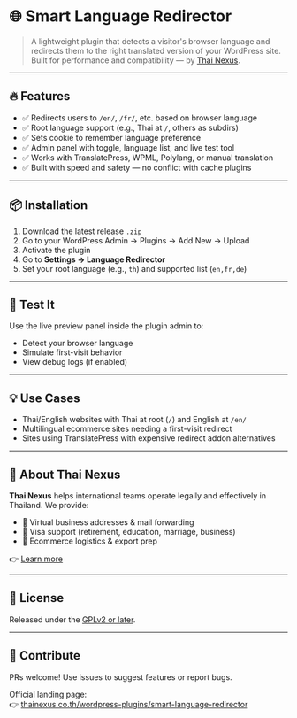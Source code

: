 # 🌐 Smart Language Redirector

> A lightweight plugin that detects a visitor's browser language and redirects them to the right translated version of your WordPress site. Built for performance and compatibility — by [Thai Nexus](https://thainexus.co.th/wordpress-plugins/smart-language-redirector).

---

## 🔥 Features

- ✅ Redirects users to `/en/`, `/fr/`, etc. based on browser language
- ✅ Root language support (e.g., Thai at `/`, others as subdirs)
- ✅ Sets cookie to remember language preference
- ✅ Admin panel with toggle, language list, and live test tool
- ✅ Works with TranslatePress, WPML, Polylang, or manual translation
- ✅ Built with speed and safety — no conflict with cache plugins

---

## 📦 Installation

1. Download the latest release `.zip`
2. Go to your WordPress Admin → Plugins → Add New → Upload
3. Activate the plugin
4. Go to **Settings → Language Redirector**
5. Set your root language (e.g., `th`) and supported list (`en,fr,de`)

---

## 🧪 Test It

Use the live preview panel inside the plugin admin to:

- Detect your browser language
- Simulate first-visit behavior
- View debug logs (if enabled)

---

## 💡 Use Cases

- Thai/English websites with Thai at root (`/`) and English at `/en/`
- Multilingual ecommerce sites needing a first-visit redirect
- Sites using TranslatePress with expensive redirect addon alternatives

---

## 🙋 About Thai Nexus

**Thai Nexus** helps international teams operate legally and effectively in Thailand. We provide:

- 🏢 Virtual business addresses & mail forwarding
- 🛂 Visa support (retirement, education, marriage, business)
- 🚚 Ecommerce logistics & export prep

👉 [Learn more](https://thainexus.co.th)

---

## 📄 License

Released under the [GPLv2 or later](https://www.gnu.org/licenses/gpl-2.0.html).

---

## 🧠 Contribute

PRs welcome! Use issues to suggest features or report bugs.

Official landing page:  
👉 [thainexus.co.th/wordpress-plugins/smart-language-redirector](https://thainexus.co.th/wordpress-plugins/smart-language-redirector)
